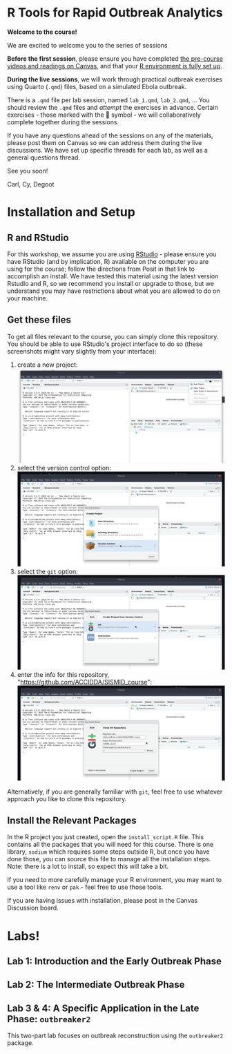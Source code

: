 
# R Tools for Rapid Outbreak Analytics

**Welcome to the course!**

We are excited to welcome you to the series of sessions

**Before the first session**, please ensure you have completed [the pre-course videos and readings on Canvas](https://canvas.instructure.com/courses/11724282), and that your [R environment is fully set up](#installation-and-setup).

**During the live sessions**, we will work through practical outbreak exercises using Quarto (`.qmd`) files, based on a simulated Ebola outbreak.

There is a `.qmd` file per lab session, named `lab_1.qmd`, `lab_2.qmd`, ... You should review the `.qmd` files and _attempt_ the exercises in advance. Certain exercises - those marked with the 🧠 symbol - we will collaboratively complete together during the sessions. 

If you have any questions ahead of the sessions on any of the materials, please post them on Canvas so we can address them during the live discussions. We have set up specific threads for each lab, as well as a general questions thread.

See you soon!

Carl, Cy, Degoot

# Installation and Setup

## R and RStudio 

For this workshop, we assume you are using [RStudio](https://posit.co/download/rstudio-desktop/) - please ensure you have RStudio (and by implication, R) available on the computer you are using for the course; follow the directions from Posit in that link to accomplish an install. We have tested this material using the latest version Rstudio and R, so we recommend you install or upgrade to those, but we understand you may have restrictions about what you are allowed to do on your machine.

## Get these files

To get all files relevant to the course, you can simply clone this repository. You should be able to use RStudio's project interface to do so (these screenshots might vary slightly from your interface):

1. create a new project: ![Click on the project interface and create a new project](docs/01_new_project.png "Create a new project...")
2. select the version control option: ![Select the from Version Control option](docs/02_from_version_control.png "...from Version Control")
3. select the `git` option: ![Select the from git option](docs/03_from_git.png "...from git")
4. enter the info for this repository, "https://github.com/ACCIDDA/SISMID_course": ![Enter this repository as the repository URL](docs/04_from_SISMID_course.png "...from ACCIDDA/SISMID_course")

Alternatively, if you are generally familiar with `git`, feel free to use whatever approach you like to clone this repository.

## Install the Relevant Packages

In the R project you just created, open the `install_script.R` file. This contains all the packages that you will need for this course. There is one library, `sodium` which requires some steps outside R, but once you have done those, you can source this file to manage all the installation steps. Note: there is a lot to install, so expect this will take a bit.

If you need to more carefully manage your R environment, you may want to use a tool like `renv` or `pak` - feel free to use those tools.

If you are having issues with installation, please post in the Canvas Discussion board.

# Labs!

## Lab 1: Introduction and the Early Outbreak Phase

## Lab 2: The Intermediate Outbreak Phase

## Lab 3 & 4: A Specific Application in the Late Phase: `outbreaker2`

This two-part lab focuses on outbreak reconstruction using the `outbreaker2` package.
